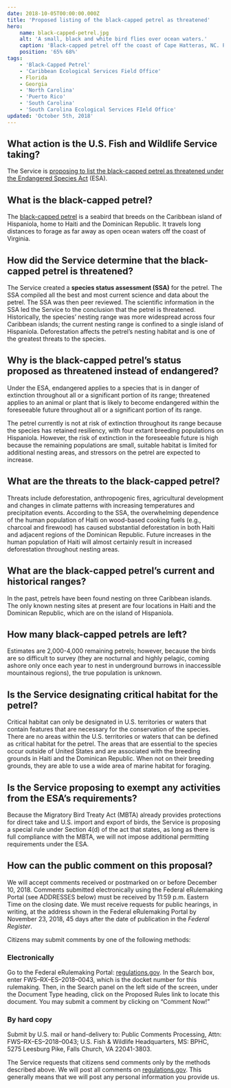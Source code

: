 ```yaml
---
date: 2018-10-05T00:00:00.000Z
title: 'Proposed listing of the black-capped petrel as threatened'
hero:
    name: black-capped-petrel.jpg
    alt: 'A small, black and white bird flies over ocean waters.'
    caption: 'Black-capped petrel off the coast of Cape Hatteras, NC. Photo © Brian Patteson, used with permission.'
    position: '65% 68%'
tags:
    - 'Black-Capped Petrel'
    - 'Caribbean Ecological Services Field Office'
    - Florida
    - Georgia
    - 'North Carolina'
    - 'Puerto Rico'
    - 'South Carolina'
    - 'South Carolina Ecological Services FIeld Office'
updated: 'October 5th, 2018'
---
```


## What action is the U.S. Fish and Wildlife Service taking?

The Service is [proposing to list the black-capped petrel as threatened under the Endangered Species Act](/news/2018/10/us-fish-and-wildlife-service-proposes-endangered-species-act-protection-for-little-devil-caribbean-seabird/) (ESA).

## What is the black-capped petrel?

The [black-capped petrel](/wildlife/birds/black-capped-petrel) is a seabird that breeds on the Caribbean island of Hispaniola, home to Haiti and the Dominican Republic. It travels long distances to forage as far away as open ocean waters off the coast of Virginia.

## How did the Service determine that the black-capped petrel is threatened?

The Service created a **species status assessment (SSA)** for the petrel. The SSA  compiled all the best and most current science and data about the petrel. The SSA was then peer reviewed. The scientific information in the SSA led the Service to the conclusion that the petrel is threatened. Historically, the species’ nesting range was more widespread across four Caribbean islands; the current nesting range is confined to a single island of Hispaniola. Deforestation affects the petrel’s nesting habitat and is one of the greatest threats to the species.

## Why is the black-capped petrel’s status proposed as threatened instead of endangered?

Under the ESA, endangered applies to a species that is in danger of extinction throughout all or a significant portion of its range; threatened applies to an animal or plant that is likely to become endangered within the foreseeable future throughout all or a significant portion of its range.  

The petrel currently is not at risk of extinction throughout its range because the species has retained resiliency, with four extant breeding populations on Hispaniola. However, the risk of extinction in the foreseeable future is high because the remaining populations are small, suitable habitat is limited for additional nesting areas, and stressors on the petrel are expected to increase.

## What are the threats to the black-capped petrel?

Threats include deforestation, anthropogenic fires, agricultural development and changes in climate patterns with increasing temperatures and precipitation events. According to the SSA, the overwhelming dependence of the human population of Haiti on wood-based cooking fuels (e.g., charcoal and firewood) has caused substantial deforestation in both Haiti and adjacent regions of the Dominican Republic. Future increases in the human population of Haiti will almost certainly result in increased deforestation throughout nesting areas.

## What are the black-capped petrel’s current and historical ranges?

In the past, petrels have been found nesting on three Caribbean islands. The only known nesting sites at present are four locations in Haiti and the Dominican Republic, which are on the island of Hispaniola.

## How many black-capped petrels are left?

Estimates are 2,000-4,000 remaining petrels; however, because the birds are so difficult to survey (they are nocturnal and highly pelagic, coming ashore only once each year to nest in underground burrows in inaccessible mountainous regions), the true population is unknown.

## Is the Service designating critical habitat for the petrel?

Critical habitat can only be designated in U.S. territories or waters that contain features that are necessary for the conservation of the species.  There are no areas within the U.S. territories or waters that can be defined as critical habitat for the petrel.  The areas that are essential to the species occur outside of United States and are associated with the breeding grounds in Haiti and the Dominican Republic.  When not on their breeding grounds, they are able to use a wide area of marine habitat for foraging.

## Is the Service proposing to exempt any activities from the ESA’s requirements?

Because the Migratory Bird Treaty Act (MBTA) already provides protections for direct take and U.S. import and export of birds, the Service is proposing a special rule under Section 4(d) of the act that states, as long as there is full compliance with the MBTA, we will not impose additional permitting requirements under the ESA.

## How can the public comment on this proposal?

We will accept comments received or postmarked on or before December 10, 2018. Comments submitted electronically using the Federal eRulemaking Portal (see ADDRESSES below) must be received by 11:59 p.m. Eastern Time on the closing date.  We must receive requests for public hearings, in writing, at the address shown in the Federal eRulemaking Portal by November 23, 2018, 45 days after the date of publication in the *Federal Register*.

Citizens may submit comments by one of the following methods:

### Electronically

Go to the Federal eRulemaking Portal: [regulations.gov](https://www.regulations.gov).  In the Search box, enter FWS–RX–ES–2018–0043, which is the docket number for this rulemaking.  Then, in the Search panel on the left side of the screen, under the Document Type heading, click on the Proposed Rules link to locate this document.  You may submit a comment by clicking on “Comment Now!”

### By hard copy

Submit by U.S. mail or hand-delivery to:  Public Comments Processing, Attn:  FWS–RX–ES–2018–0043; U.S. Fish & Wildlife Headquarters, MS: BPHC, 5275 Leesburg Pike, Falls Church, VA 22041-3803.

The Service requests that citizens send comments only by the methods described above.  We will post all comments on [regulations.gov](https://www.regulations.gov).  This generally means that we will post any personal information you provide us.